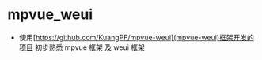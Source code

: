 # mpvue_weui

* 使用[https://github.com/KuangPF/mpvue-weui](mpvue-weui)框架开发的项目 初步熟悉 mpvue 框架 及 weui 框架
